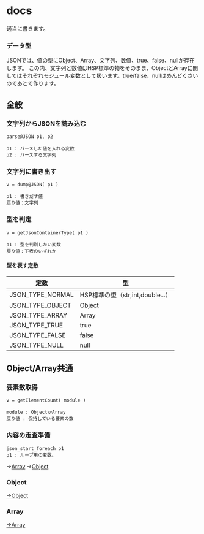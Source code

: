 # docs
適当に書きます。

### データ型
JSONでは、値の型にObject、Array、文字列、数値、true、false、nullが存在します。
この内、文字列と数値はHSP標準の物をそのまま、ObjectとArrayに関してはそれぞれモジュール変数として扱います。true/false、nullはめんどくさいのであとで作ります。

## 全般
### 文字列からJSONを読み込む
```
parse@JSON p1, p2

p1 : パースした値を入れる変数
p2 : パースする文字列
```

### 文字列に書き出す
```
v = dump@JSON( p1 )

p1 : 書きだす値
戻り値：文字列
```

### 型を判定
```
v = getJsonContainerType( p1 )

p1 : 型を判別したい変数
戻り値：下表のいずれか
```
#### 型を表す定数
| 定数 |  型 |
| --- | ---|
|JSON_TYPE_NORMAL |  HSP標準の型（str,int,double...）|
|JSON_TYPE_OBJECT |  Object|
|JSON_TYPE_ARRAY |  Array |
|JSON_TYPE_TRUE | true |
|JSON_TYPE_FALSE | false |
|JSON_TYPE_NULL | null |


## Object/Array共通
### 要素数取得
```
v = getElementCount( module )

module : ObjectかArray
戻り値 : 保持している要素の数
```

### 内容の走査準備
```
json_start_foreach p1
p1 : ループ用の変数。
```
→[Array](./Array.md#値を全部見る)
→[Object](Object.md#値を全部見る)

### Object
[→Object](./Object.md)

### Array
[→Array](./Array.md)
